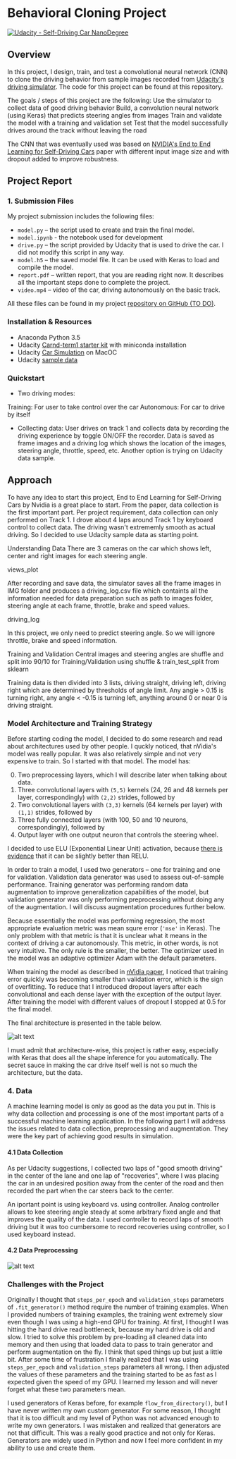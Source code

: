 # Behavioral Cloning Project

[![Udacity - Self-Driving Car NanoDegree](https://s3.amazonaws.com/udacity-sdc/github/shield-carnd.svg)](http://www.udacity.com/drive)

Overview
---


In this project, I design, train, and test a convolutional neural network (CNN) to clone the driving behavior from sample images recorded from [Udacity's driving simulator](https://github.com/udacity/self-driving-car-sim). The code for this project can be found at this repository.

The goals / steps of this project are the following: Use the simulator to collect data of good driving behavior Build, a convolution neural network (using Keras) that predicts steering angles from images Train and validate the model with a training and validation set Test that the model successfully drives around the track without leaving the road

The CNN that was eventually used was based on [NVIDIA's End to End Learning for Self-Driving Cars](https://arxiv.org/pdf/1604.07316v1.pdf) paper with different input image size and with dropout added to improve robustness.

## Project Report

[//]: # (Image References)

[arch]: ./images/architecture.png "Model Architecture"
[hist]: ./images/hist.png "Data Distribution"

[image1]: ./examples/placeholder.png "Model Visualization"

### 1. Submission Files

My project submission includes the following files:

* ```model.py``` – the script used to create and train the final model.
* ```model.ipynb``` - the notebook used for development
* ```drive.py``` – the script provided by Udacity that is used to drive the car. I did not modify this script in any way.
* ```model.h5``` – the saved model file. It can be used with Keras to load and compile the model.
* ```report.pdf``` – written report, that you are reading right now. It describes all the important steps done to complete the project.
* ```video.mp4``` – video of the car, driving autonomously on the basic track.

All these files can be found in my project [repository on GitHub (TO DO)](http://www.google.com).

### Installation & Resources
* Anaconda Python 3.5
* Udacity [Carnd-term1 starter kit](https://github.com/udacity/CarND-Term1-Starter-Kit) with miniconda installation
* Udacity [Car Simulation](https://github.com/udacity/self-driving-car-sim) on MacOC
* Udacity [sample data](https://d17h27t6h515a5.cloudfront.net/topher/2016/December/584f6edd_data/data.zip)

### Quickstart

* Two driving modes:

Training: For user to take control over the car
Autonomous: For car to drive by itself

* Collecting data: User drives on track 1 and collects data by recording the driving experience by toggle ON/OFF the recorder. Data is saved as frame images and a driving log which shows the location of the images, steering angle, throttle, speed, etc. Another option is trying on Udacity data sample.

Approach
---

To have any idea to start this project, End to End Learning for Self-Driving Cars by Nvidia is a great place to start. From the paper, data collection is the first important part. Per project requirement, data collection can only performed on Track 1. I drove about 4 laps around Track 1 by keyboard control to collect data. The driving wasn't extrememly smooth as actual driving. So I decided to use Udacity sample data as starting point.

Understanding Data
There are 3 cameras on the car which shows left, center and right images for each steering angle.

views_plot

After recording and save data, the simulator saves all the frame images in IMG folder and produces a driving_log.csv file which containts all the information needed for data preparation such as path to images folder, steering angle at each frame, throttle, brake and speed values.

driving_log

In this project, we only need to predict steering angle. So we will ignore throttle, brake and speed information.

Training and Validation
Central images and steering angles are shuffle and split into 90/10 for Training/Validation using shuffle & train_test_split from sklearn

Training data is then divided into 3 lists, driving straight, driving left, driving right which are determined by thresholds of angle limit. Any angle > 0.15 is turning right, any angle < -0.15 is turning left, anything around 0 or near 0 is driving straight.

### Model Architecture and Training Strategy

Before starting coding the model, I decided to do some research and read about architectures used by other people. I quckly noticed, that nVidia's model was really popular. It was also relatively simple and not very expensive to train. So I started with that model. The model has:

0. Two preprocessing layers, which I will describe later when talking about data.
1. Three convolutional layers with ```(5,5)``` kernels (24, 26 and 48 kernels per layer, correspondingly) with ```(2,2)``` strides, followed by
2. Two convolutional layers with ```(3,3)``` kernels (64 kernels per layer) with ```(1,1)``` strides, followed by
3. Three fully connected layers (with 100, 50 and 10 neurons, correspondingly), followed by
4. Output layer with one output neuron that controls the steering wheel.

I decided to use ELU (Exponential Linear Unit) activation, because [there is evidence](http://image-net.org/challenges/posters/JKU_EN_RGB_Schwarz_poster.pdf) that it can be slightly better than RELU. 

In order to train a model, I used two generators – one for training and one for validation. Validation data generator was used to assess out-of-sample performance. Training generator was performing random data augmentation to improve generalization capabilities of the model, but validation generator was only performing preprocessing without doing any of the augmentation. I will discuss augmentation procedures further below.

Because essentially the model was performing regression, the most appropriate evaluation metric was mean squre error (```'mse'``` in Keras). The only problem with that metric is that it is unclear what it means in the context of driving a car autonomously. This metric, in other words, is not very intuitive. The only rule is the smaller, the better. The optimizer used in the model was an adaptive optimizer Adam with the default parameters.

When training the model as described in [nVidia paper](https://arxiv.org/abs/1604.07316), I noticed that training error quickly was becoming smaller than validation error, which is the sign of overfitting. To reduce that I introduced dropout layers after each convolutional and each dense layer with the exception of the output layer. After training the model with different values of dropout I stopped at 0.5 for the final model.

The final architecture is presented in the table below.

![alt text][arch]

I must admit that architecture-wise, this project is rather easy, especially with Keras that does all the shape inference for you automatically. The secret sauce in making the car drive itself well is not so much the architecture, but the data.

### 4. Data

A machine learning model is only as good as the data you put in. This is why data collection and processing is one of the most important parts of a successful machine learning application. In the following part I will address the issues related to data collection, preprocessing and augmentation. They were the key part of achieving good results in simulation.

#### 4.1 Data Collection

As per Udacity suggestions, I collected two laps of "good smooth driving" in the center of the lane and one lap of "recoveries", where I was placing the car in an undesired position away from the center of the road and then recorded the part when the car steers back to the center.

An iportant point is using keyboard vs. using controller. Analog controller allows to kee steering angle steady at some arbitrary fixed angle and that improves the quality of the data. I used controller to record laps of smooth driving but it was too cumbersome to record recoveries using controller, so I used keyboard instead.

#### 4.2 Data Preprocessing



![alt text][hist]

### Challenges with the Project

Originally I thought that ```steps_per_epoch``` and ```validation_steps``` parameters of ```.fit_generator()``` method require the number of training examples. When I provided numbers of training examples, the training went extremely slow even though I was using a high-end GPU for training. At first, I thought I was hitting the hard drive read bottleneck, because my hard drive is old and slow. I tried to solve this problem by pre-loading all cleaned data into memory and then using that loaded data to pass to train generator and perform augmentation on the fly. I think that sped things up but just a little bit. After some time of frustration I finally realized that I was using ```steps_per_epoch``` and ```validation_steps``` parameters all wrong. I then adjusted the values of these parameters and the training started to be as fast as I expected given the speed of my GPU. I learned my lesson and will never forget what these two parameters mean.

I used generators of Keras before, for example ```flow_from_directory()```, but I have never written my own custom generator. For some reason, I thought that it is too difficult and my level of Python was not advanced enough to write my own generators. I was mistaken and realized that generators are not that difficult. This was a really good practice and not only for Keras. Generators are widely used in Python and now I feel more confident in my ability to use and create them.

